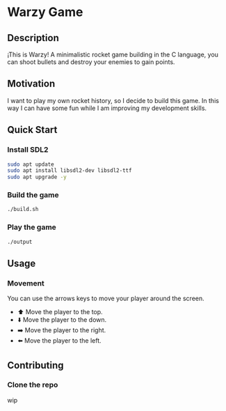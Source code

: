 # Warzy Game

## Description

¡This is Warzy! A minimalistic rocket game building in the C language, you can shoot bullets and destroy your enemies to gain points.

## Motivation

I want to play my own rocket history, so I decide to build this game. In this way I can have some fun while I am improving my development skills.


## Quick Start

### Install SDL2

```bash
sudo apt update
sudo apt install libsdl2-dev libsdl2-ttf
sudo apt upgrade -y
```

### Build the game

```bash
./build.sh
```

### Play the game

```bash
./output
```

## Usage

### Movement

You can use the arrows keys to move your player around the screen.

- ⬆️  Move the player to the top.
- ⬇️  Move the player to the down.
- ➡️  Move the player to the right.
- ⬅️  Move the player to the left.

## Contributing

### Clone the repo

wip
